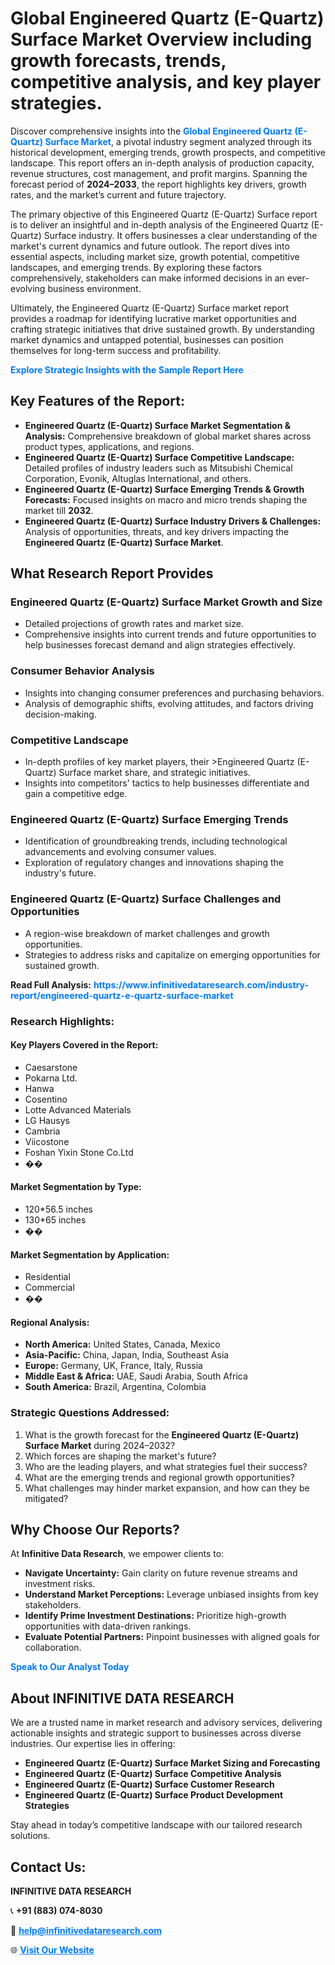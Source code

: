 <h1>Global Engineered Quartz (E-Quartz) Surface Market Overview including growth forecasts, trends, competitive analysis, and key player strategies.</h1>
<p>
Discover comprehensive insights into the 
<a href="https://www.infinitivedataresearch.com/industry-report/engineered-quartz-e-quartz-surface-market" rel="dofollow" style="color: #007BFF; text-decoration: none;"><strong>Global Engineered Quartz (E-Quartz) Surface Market</strong></a>, a pivotal industry segment analyzed through its historical development, emerging trends, growth prospects, and competitive landscape. This report offers an in-depth analysis of production capacity, revenue structures, cost management, and profit margins. Spanning the forecast period of <strong>2024–2033</strong>, the report highlights key drivers, growth rates, and the market’s current and future trajectory.
</p>
<p>
The primary objective of this Engineered Quartz (E-Quartz) Surface report is to deliver an insightful and in-depth analysis of the Engineered Quartz (E-Quartz) Surface industry. It offers businesses a clear understanding of the market's current dynamics and future outlook. The report dives into essential aspects, including market size, growth potential, competitive landscapes, and emerging trends. By exploring these factors comprehensively, stakeholders can make informed decisions in an ever-evolving business environment.
</p>
<p>
Ultimately, the Engineered Quartz (E-Quartz) Surface market report provides a roadmap for identifying lucrative market opportunities and crafting strategic initiatives that drive sustained growth. By understanding market dynamics and untapped potential, businesses can position themselves for long-term success and profitability.
</p>
<p>
<a href="https://www.infinitivedataresearch.com/request-sample/reportId=109984" style="color: #007BFF; text-decoration: none;"><strong>Explore Strategic Insights with the Sample Report Here</strong></a>
</p>

<h2>Key Features of the Report:</h2>
<ul>
<li><strong>Engineered Quartz (E-Quartz) Surface Market Segmentation & Analysis:</strong> Comprehensive breakdown of global market shares across product types, applications, and regions.</li>
<li><strong>Engineered Quartz (E-Quartz) Surface Competitive Landscape:</strong> Detailed profiles of industry leaders such as Mitsubishi Chemical Corporation, Evonik, Altuglas International, and others.</li>
<li><strong>Engineered Quartz (E-Quartz) Surface Emerging Trends & Growth Forecasts:</strong> Focused insights on macro and micro trends shaping the market till <strong>2032</strong>.</li>
<li><strong>Engineered Quartz (E-Quartz) Surface Industry Drivers & Challenges:</strong> Analysis of opportunities, threats, and key drivers impacting the <strong>Engineered Quartz (E-Quartz) Surface Market</strong>.</li>
</ul>

<h2>What Research Report Provides</h2>
<h3>Engineered Quartz (E-Quartz) Surface Market Growth and Size</h3>
<ul>
<li>Detailed projections of growth rates and market size.</li>
<li>Comprehensive insights into current trends and future opportunities to help businesses forecast demand and align strategies effectively.</li>
</ul>

<h3>Consumer Behavior Analysis</h3>
<ul>
<li>Insights into changing consumer preferences and purchasing behaviors.</li>
<li>Analysis of demographic shifts, evolving attitudes, and factors driving decision-making.</li>
</ul>

<h3>Competitive Landscape</h3>
<ul>
<li>In-depth profiles of key market players, their >Engineered Quartz (E-Quartz) Surface market share, and strategic initiatives.</li>
<li>Insights into competitors' tactics to help businesses differentiate and gain a competitive edge.</li>
</ul>

<h3>Engineered Quartz (E-Quartz) Surface Emerging Trends</h3>
<ul>
<li>Identification of groundbreaking trends, including technological advancements and evolving consumer values.</li>
<li>Exploration of regulatory changes and innovations shaping the industry's future.</li>
</ul>

<h3>Engineered Quartz (E-Quartz) Surface Challenges and Opportunities</h3>
<ul>
<li>A region-wise breakdown of market challenges and growth opportunities.</li>
<li>Strategies to address risks and capitalize on emerging opportunities for sustained growth.</li>
</ul>
<p><strong>Read Full Analysis:</strong> <a href="https://www.infinitivedataresearch.com/industry-report/engineered-quartz-e-quartz-surface-market" rel="dofollow" style="color: #007BFF; text-decoration: none;"><strong>https://www.infinitivedataresearch.com/industry-report/engineered-quartz-e-quartz-surface-market</strong></a></p>
<h3>Research Highlights:</h3>
<h4>Key Players Covered in the Report:</h4>
<ul><li>Caesarstone</li><li>Pokarna Ltd.</li><li>Hanwa</li><li>Cosentino</li><li>Lotte Advanced Materials</li><li>LG Hausys</li><li>Cambria</li><li>Viicostone</li><li>Foshan Yixin Stone Co.Ltd</li><li>��</li></ul>
<h4>Market Segmentation by Type:</h4>
<ul><li>120*56.5 inches</li><li>130*65 inches</li><li>��</li></ul>
<h4>Market Segmentation by Application:</h4>
<ul><li>Residential</li><li>Commercial</li><li>��</li></ul>

<h4>Regional Analysis:</h4>
<ul>
<li><strong>North America:</strong> United States, Canada, Mexico</li>
<li><strong>Asia-Pacific:</strong> China, Japan, India, Southeast Asia</li>
<li><strong>Europe:</strong> Germany, UK, France, Italy, Russia</li>
<li><strong>Middle East & Africa:</strong> UAE, Saudi Arabia, South Africa</li>
<li><strong>South America:</strong> Brazil, Argentina, Colombia</li>
</ul>

<h3>Strategic Questions Addressed:</h3>
<ol>
<li>What is the growth forecast for the <strong>Engineered Quartz (E-Quartz) Surface Market</strong> during 2024–2032?</li>
<li>Which forces are shaping the market's future?</li>
<li>Who are the leading players, and what strategies fuel their success?</li>
<li>What are the emerging trends and regional growth opportunities?</li>
<li>What challenges may hinder market expansion, and how can they be mitigated?</li>
</ol>

<h2>Why Choose Our Reports?</h2>
<p>At <strong>Infinitive Data Research</strong>, we empower clients to:</p>
<ul>
<li><strong>Navigate Uncertainty:</strong> Gain clarity on future revenue streams and investment risks.</li>
<li><strong>Understand Market Perceptions:</strong> Leverage unbiased insights from key stakeholders.</li>
<li><strong>Identify Prime Investment Destinations:</strong> Prioritize high-growth opportunities with data-driven rankings.</li>
<li><strong>Evaluate Potential Partners:</strong> Pinpoint businesses with aligned goals for collaboration.</li>
</ul>
<p><a href="https://www.infinitivedataresearch.com/industry-report/engineered-quartz-e-quartz-surface-market" rel="dofollow" style="color: #007BFF; text-decoration: none;"><strong>Speak to Our Analyst Today</strong></a></p>

<h2>About INFINITIVE DATA RESEARCH</h2>
<p>We are a trusted name in market research and advisory services, delivering actionable insights and strategic support to businesses across diverse industries. Our expertise lies in offering:</p>
<ul>
<li><strong>Engineered Quartz (E-Quartz) Surface Market Sizing and Forecasting</strong></li>
<li><strong>Engineered Quartz (E-Quartz) Surface Competitive Analysis</strong></li>
<li><strong>Engineered Quartz (E-Quartz) Surface Customer Research</strong></li>
<li><strong>Engineered Quartz (E-Quartz) Surface Product Development Strategies</strong></li>
</ul>
<p>Stay ahead in today’s competitive landscape with our tailored research solutions.</p>

<h2>Contact Us:</h2>
<p><strong>INFINITIVE DATA RESEARCH</strong></p>
<p>📞 <strong>+91 (883) 074-8030</strong></p>
<p>📧 <strong><a href="mailto:help@infinitivedataresearch.com" style="color: #007BFF;">help@infinitivedataresearch.com</a></strong></p>
<p>🌐 <strong><a href="https://www.infinitivedataresearch.com" rel="dofollow" style="color: #007BFF;">Visit Our Website</a></strong></p>
